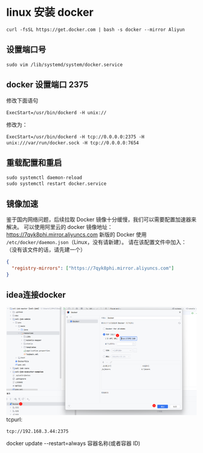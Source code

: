 # linux 安装 docker

```shell:no-line-numbers
curl -fsSL https://get.docker.com | bash -s docker --mirror Aliyun
```

## 设置端口号

```shell:no-line-numbers
sudo vim /lib/systemd/system/docker.service
```

## docker 设置端口 2375

修改下面语句

```text:no-line-numbers
ExecStart=/usr/bin/dockerd -H unix://
```

修改为：

```text:no-line-numbers
ExecStart=/usr/bin/dockerd -H tcp://0.0.0.0:2375 -H unix:///var/run/docker.sock -H tcp://0.0.0.0:7654
```

## 重载配置和重启

```shell:no-line-numbers
sudo systemctl daemon-reload
sudo systemctl restart docker.service
```

## 镜像加速

鉴于国内网络问题，后续拉取 Docker 镜像十分缓慢，我们可以需要配置加速器来解决。
可以使用阿里云的 docker 镜像地址：<https://7qyk8phi.mirror.aliyuncs.com>
新版的 Docker 使用 `/etc/docker/daemon.json`（Linux，没有请新建）。
请在该配置文件中加入：
（没有该文件的话，请先建一个）

```json
{
  "registry-mirrors": ["https://7qyk8phi.mirror.aliyuncs.com"]
}
```

## idea连接docker

![](img/2024-03-08-11-47-15.png)
tcpurl:
```text
tcp://192.168.3.44:2375
```

docker update --restart=always 容器名称(或者容器 ID)
